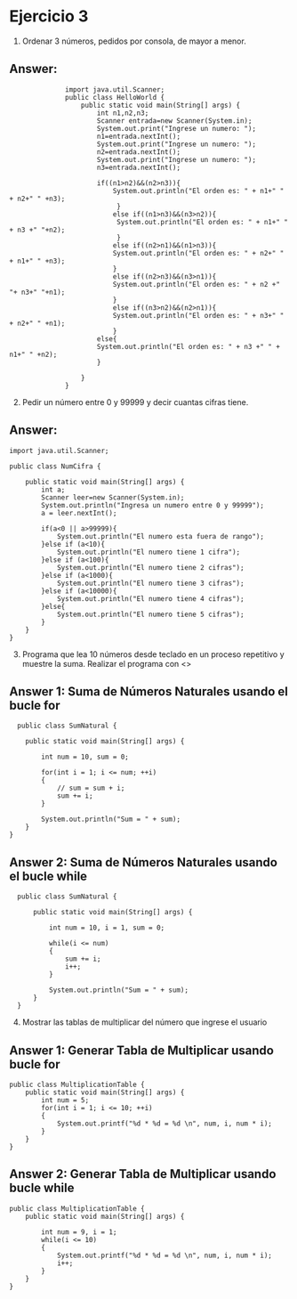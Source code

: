 # Ejercicio 3
1. Ordenar 3 números, pedidos por consola, de mayor a menor.

## Answer:

                  import java.util.Scanner;
                  public class HelloWorld {
                      public static void main(String[] args) {
                          int n1,n2,n3;
                          Scanner entrada=new Scanner(System.in);
                          System.out.print("Ingrese un numero: ");
                          n1=entrada.nextInt();
                          System.out.print("Ingrese un numero: ");
                          n2=entrada.nextInt();
                          System.out.print("Ingrese un numero: ");
                          n3=entrada.nextInt();

                          if((n1>n2)&&(n2>n3)){
                              System.out.println("El orden es: " + n1+" " + n2+" " +n3);
                               }
                              else if((n1>n3)&&(n3>n2)){
                               System.out.println("El orden es: " + n1+" " + n3 +" "+n2);       
                               }
                              else if((n2>n1)&&(n1>n3)){
                              System.out.println("El orden es: " + n2+" " + n1+" " +n3);
                              }
                              else if((n2>n3)&&(n3>n1)){
                              System.out.println("El orden es: " + n2 +" "+ n3+" "+n1);
                              }
                              else if((n3>n2)&&(n2>n1)){
                              System.out.println("El orden es: " + n3+" " + n2+" " +n1); 
                              }
                          else{
                          System.out.println("El orden es: " + n3 +" " + n1+" " +n2);
                          }

                      }
                  }
2.  Pedir un número entre 0 y 99999 y decir cuantas cifras tiene.

 ## Answer: 
  
    import java.util.Scanner;

    public class NumCifra {

        public static void main(String[] args) {
            int a;
            Scanner leer=new Scanner(System.in);
            System.out.println("Ingresa un numero entre 0 y 99999");
            a = leer.nextInt();

            if(a<0 || a>99999){
                System.out.println("El numero esta fuera de rango");
            }else if (a<10){
                System.out.println("El numero tiene 1 cifra");
            }else if (a<100){
                System.out.println("El numero tiene 2 cifras");
            }else if (a<1000){
                System.out.println("El numero tiene 3 cifras");
            }else if (a<10000){
                System.out.println("El numero tiene 4 cifras");
            }else{    
                System.out.println("El numero tiene 5 cifras");
            }
        }
    }

3. Programa que lea 10 números desde teclado en un proceso repetitivo y muestre la suma. Realizar el programa con <<while>>
  
## Answer 1: Suma de Números Naturales usando el bucle for
  
      public class SumNatural {

        public static void main(String[] args) {

            int num = 10, sum = 0;

            for(int i = 1; i <= num; ++i)
            {
                // sum = sum + i;
                sum += i;
            }

            System.out.println("Sum = " + sum);
        }
    }
  
## Answer 2: Suma de Números Naturales usando el bucle while 
  
      public class SumNatural {

          public static void main(String[] args) {

              int num = 10, i = 1, sum = 0;

              while(i <= num)
              {
                  sum += i;
                  i++;
              }

              System.out.println("Sum = " + sum);
          }
      }
  
                        
4. Mostrar las tablas de multiplicar del número que ingrese el usuario

## Answer 1: Generar Tabla de Multiplicar usando bucle for 
  
    public class MultiplicationTable {
        public static void main(String[] args) {
            int num = 5;
            for(int i = 1; i <= 10; ++i)
            {
                System.out.printf("%d * %d = %d \n", num, i, num * i);
            }
        }
    }

## Answer 2: Generar Tabla de Multiplicar usando bucle while 

    public class MultiplicationTable {
        public static void main(String[] args) {

            int num = 9, i = 1;
            while(i <= 10)
            {
                System.out.printf("%d * %d = %d \n", num, i, num * i);
                i++;
            }
        }
    }
                                  
  
